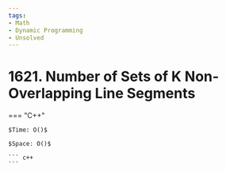 ```yaml
---
tags:
- Math
- Dynamic Programming
- Unsolved
---
```



# 1621. Number of Sets of K Non-Overlapping Line Segments

=== "C++"

    $Time: O()$

    $Space: O()$

    ``` c++
    ```